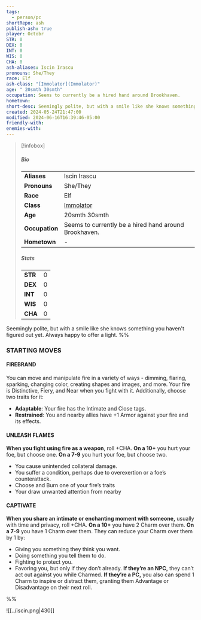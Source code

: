 ```yaml
---
tags:
  - person/pc
shortRepo: ash
publish-ash: true
player: Octobr
STR: 0
DEX: 0
INT: 0
WIS: 0
CHA: 0
ash-aliases: Iscin Irascu
pronouns: She/They
race: Elf
ash-class: "[Immolator](Immolator)"
age: " 20smth 30smth"
occupation: Seems to currently be a hired hand around Brookhaven.
hometown: 
short-desc: Seemingly polite, but with a smile like she knows something you haven't figured out yet. Always happy to offer a light.
created: 2024-05-24T21:47:00
modified: 2024-06-16T16:39:46-05:00
friendly-with: 
enemies-with: 
---
```


> [!infobox]
> ##### Bio
> |                |                  |
> | -------------- | ---------------- |
> |**Aliases**     | Iscin Irascu                |
> |**Pronouns**    | She/They           |
> |**Race**        | Elf            |
> |**Class**         | [Immolator](Immolator)            |
> |**Age**         |  20smth 30smth            |
> |**Occupation**  | Seems to currently be a hired hand around Brookhaven.        |
> |**Hometown**|\-|
> 
> ##### Stats
> |      |      |
> | ---- | ---- |
> | **STR**  | 0     |
> | **DEX**  | 0     |
> | **INT**  | 0     |
> | **WIS**  | 0     |
> | **CHA**  | 0     |
>
>
>
>
>
>


Seemingly polite, but with a smile like she knows something you haven't figured out yet. Always happy to offer a light.
%%
### STARTING MOVES
#### FIREBRAND
You can move and manipulate fire in a variety of ways - dimming, flaring, sparking, changing color, creating shapes and images, and more. Your fire is Distinctive, Fiery, and Near when you fight with it. Additionally, choose two traits for it:
- **Adaptable**: Your fire has the Intimate and Close tags.
- **Restrained**: You and nearby allies have +1 Armor against your fire and its effects. 
#### UNLEASH FLAMES
**When you fight using fire as a weapon**, roll +CHA. **On a 10+** you hurt your foe, but choose one. **On a 7-9** you hurt your foe, but choose two.
- You cause unintended collateral damage.
- You suffer a condition, perhaps due to overexertion or a foe’s counterattack.
- Choose and Burn one of your fire’s traits
- Your draw unwanted attention from nearby
#### CAPTIVATE
**When you share an intimate or enchanting moment with someone,** usually with time and privacy, roll +CHA. **On a 10+** you have 2 Charm over them. **On a 7-9** you have 1 Charm over them. They can reduce your Charm over them by 1 by:
- Giving you something they think you want.
- Doing something you tell them to do.
- Fighting to protect you.
- Favoring you, but only if they don’t already.
**If they’re an NPC,** they can’t act out against you while Charmed. **If they’re a PC,** you also can spend 1 Charm to inspire or distract them, granting them Advantage or Disadvantage on their next roll.

%%

![[../iscin.png|430]]